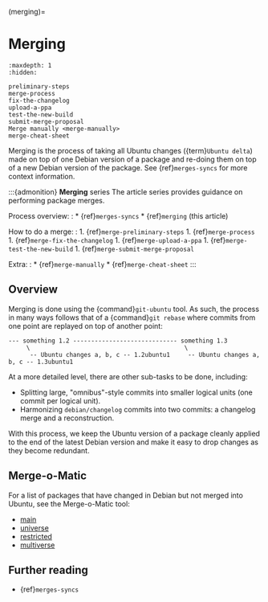 (merging)=
# Merging

```{toctree}
:maxdepth: 1
:hidden:

preliminary-steps
merge-process
fix-the-changelog
upload-a-ppa
test-the-new-build
submit-merge-proposal
Merge manually <merge-manually>
merge-cheat-sheet
```

Merging is the process of taking all Ubuntu changes ({term}`Ubuntu delta`) made on top of one Debian version of a package and re-doing them on top of a new Debian version of the package. See {ref}`merges-syncs` for more context information.

:::{admonition} **Merging** series
The article series provides guidance on performing package merges.

Process overview:
:   * {ref}`merges-syncs`
    * {ref}`merging` (this article)

How to do a merge:
:   1. {ref}`merge-preliminary-steps`
    1. {ref}`merge-process`
    1. {ref}`merge-fix-the-changelog`
    1. {ref}`merge-upload-a-ppa`
    1. {ref}`merge-test-the-new-build`
    1. {ref}`merge-submit-merge-proposal`

Extra:
:   * {ref}`merge-manually`
    * {ref}`merge-cheat-sheet`
:::


## Overview

Merging is done using the {command}`git-ubuntu` tool. As such, the process in many ways follows that of a {command}`git rebase` where commits from one point are replayed on top of another point:

<!--
```{mermaid}
   :caption: `git-ubuntu` process overview
   :alt: git-ubuntu process overview
   :zoom:

gitGraph
   commit id: "something 1.2"
   branch 1.2ubuntu
   checkout 1.2ubuntu
   commit id: "Ubuntu changes a, b, c on 1.2"
   commit id: "1.2ubuntu1"
   checkout main
   commit id: "something 1.3"
   branch 1.3ubuntu
   checkout 1.3ubuntu
   commit id: "Ubuntu changes a, b, c on 1.3"
   commit id: "1.3ubuntu1"
```
-->

```none
--- something 1.2 ----------------------------- something 1.3
     \                                           \
      -- Ubuntu changes a, b, c -- 1.2ubuntu1     -- Ubuntu changes a, b, c -- 1.3ubuntu1
```

At a more detailed level, there are other sub-tasks to be done, including:

* Splitting large, "omnibus"-style commits into smaller logical units (one commit per logical unit).
* Harmonizing `debian/changelog` commits into two commits: a changelog merge and a reconstruction.

With this process, we keep the Ubuntu version of a package cleanly applied to the end of the latest Debian version and make it easy to drop changes as they become redundant.


## Merge-o-Matic

For a list of packages that have changed in Debian but not merged into Ubuntu, see the Merge-o-Matic tool:

* [main](https://merges.ubuntu.com/main.html)
* [universe](https://merges.ubuntu.com/universe.html)
* [restricted](https://merges.ubuntu.com/restricted.html)
* [multiverse](https://merges.ubuntu.com/multiverse.html)


## Further reading

* {ref}`merges-syncs`
